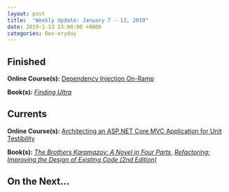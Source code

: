 ```yaml
---
layout: post
title:  "Weekly Update: January 7 - 13, 2019"
date: 2019-1-13 23:00:00 +0000
categories: Dev-eryday
---
```




## Finished

**Online Course(s):** [Dependency Injection On-Ramp][dior]

**Book(s):** *[Finding Ultra][fu]*

## Currents

**Online Course(s):** [Architecting an ASP.NET Core MVC Application for Unit Testibility][mvct]

**Book(s):** *[The Brothers Karamazov: A Novel in Four Parts][brk]*, *[Refactoring: Improving the Design of Existing Code (2nd Edition)][rf2]*

## On the Next...



[rw]: https://www.amazon.com/Refactoring-Workbook-William-C-Wake/dp/0321109295
[rrp]: https://www.richroll.com/category/podcast/
[aoc]: https://adventofcode.com/
[aocr]: https://github.com/jpniederer/AdventOfCode2018
[sra]: https://app.pluralsight.com/library/courses/react-auth0-authentication-security/table-of-contents
[jod]: https://www.amazon.com/Joy-Demand-Discovering-Happiness-Within-ebook/dp/B0166JFH3I/
[tp]: https://www.amazon.com/Turning-Pro-Inner-Power-Create/dp/1936891034/
[dw]: https://www.amazon.com/Do-Work-Steven-Pressfield-ebook/dp/B00NK0MJBK/
[njs]: https://nextjs.org/
[gql]: https://graphql.org/
[ap]: https://www.apollographql.com/
[pri]: https://www.prisma.io/
[ar]: https://advancedreact.com/
[play]: https://github.com/jpniederer/NETCorePlayground
[di]: https://www.amazon.com/Design-Programmer-Architect-Pragmatic-Programmers/dp/1680502093/
[re]: https://www.udemy.com/react-the-complete-guide-incl-redux/
[src]: https://chatappwithsignalr.azurewebsites.net/index.html
[oau]: https://app.pluralsight.com/library/courses/oauth-2-getting-started/table-of-contents
[tib]: https://www.amazon.com/Thinking-Bets-Making-Smarter-Decisions-ebook/dp/B074DG9LQF/
[lgs]: https://app.pluralsight.com/library/courses/less-getting-started/table-of-contents
[gf]: https://app.pluralsight.com/library/courses/github-fundamentals/table-of-contents
[tfs]: https://www.amazon.com/Thinking-Fast-Slow-Daniel-Kahneman-ebook/dp/B00555X8OA/
[tw]: https://tailwindcss.com/
[hn]: https://news.ycombinator.com/item?id=18084013
[mlc]: http://course.fast.ai/ml.html
[ghf]: https://app.pluralsight.com/library/courses/github-fundamentals/table-of-contents
[spr]: https://www.amazon.com/Sprint-Solve-Problems-Test-Ideas-ebook/dp/B010MH1DAQ/
[vid]: https://www.youtube.com/watch?v=mMWzVyIhDTk
[gfg]: https://www.geeksforgeeks.org/
[cqrs]: https://app.pluralsight.com/library/courses/cqrs-in-practice/table-of-contents
[ror]: https://rubyonrails.org/
[gr]: https://basecamp.com/books/getting-real
[ef]: https://docs.microsoft.com/en-us/ef/core/
[saa]: https://app.pluralsight.com/library/courses/openid-and-oauth2-securing-angular-apps/table-of-contents
[acc]: https://www.amazon.com/Accelerate-Software-Performing-Technology-Organizations-ebook/dp/B07B9F83WM/
[mvc]: https://app.pluralsight.com/library/courses/aspdotnet-core-mvc-enterprise-application/table-of-contents
[efc]: https://www.amazon.com/Entity-Framework-Core-Action-Smith/dp/161729456X/
[mfa]: https://app.pluralsight.com/library/courses/micro-frontends-architecture/table-of-contents
[spw]: https://www.amazon.com/Simple-Path-Wealth-financial-independence-ebook/dp/B01H97OQY2/
[chm]: https://www.amazon.com/Cant-Hurt-Me-Master-Your-ebook/dp/B07H453KGH/
[rp]: https://app.pluralsight.com/library/courses/razor-pages-aspdotnet-core-getting-started/table-of-contents
[inter]: https://app.pluralsight.com/library/courses/using-csharp-interfaces/table-of-contents
[twen]: https://www.amazon.com/What-Wish-Knew-When-Was-ebook/dp/B0028MVGZQ/
[dior]: https://app.pluralsight.com/library/courses/dependency-injection-on-ramp/table-of-contents
[brk]: https://www.amazon.com/Brothers-Karamazov-Novel-Parts-Epilogue-ebook/dp/B004ZM10OE/
[fu]: https://www.amazon.com/Finding-Ultra-Revised-Updated-Discovering-ebook/dp/B006LSZ82U/
[mvct]: https://app.pluralsight.com/library/courses/architecting-aspnet-core-mvc-unit-testability/table-of-contents
[rf2]: https://www.amazon.com/Refactoring-Improving-Existing-Addison-Wesley-Signature/dp/0134757599/